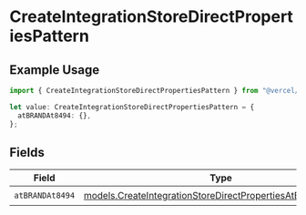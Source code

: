 # CreateIntegrationStoreDirectPropertiesPattern

## Example Usage

```typescript
import { CreateIntegrationStoreDirectPropertiesPattern } from "@vercel/sdk/models/createintegrationstoredirectop.js";

let value: CreateIntegrationStoreDirectPropertiesPattern = {
  atBRANDAt8494: {},
};
```

## Fields

| Field                                                                                                                          | Type                                                                                                                           | Required                                                                                                                       | Description                                                                                                                    |
| ------------------------------------------------------------------------------------------------------------------------------ | ------------------------------------------------------------------------------------------------------------------------------ | ------------------------------------------------------------------------------------------------------------------------------ | ------------------------------------------------------------------------------------------------------------------------------ |
| `atBRANDAt8494`                                                                                                                | [models.CreateIntegrationStoreDirectPropertiesAtBRANDAt8494](../models/createintegrationstoredirectpropertiesatbrandat8494.md) | :heavy_check_mark:                                                                                                             | N/A                                                                                                                            |